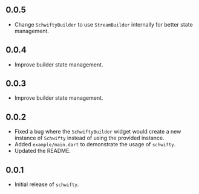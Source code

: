 ## 0.0.5

- Change `SchwiftyBuilder` to use `StreamBuilder` internally for better state management.

## 0.0.4

- Improve builder state management.

## 0.0.3

- Improve builder state management.

## 0.0.2

- Fixed a bug where the `SchwiftyBuilder` widget would create a new instance of `Schwifty` instead of using the provided instance.
- Added `example/main.dart` to demonstrate the usage of `schwifty`.
- Updated the README.

## 0.0.1

- Initial release of `schwifty`.
